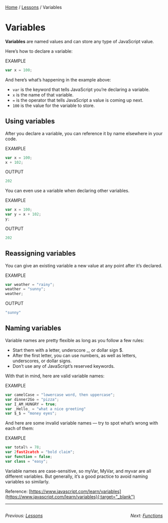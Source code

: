 <a href="/javascript-4-beginners/">Home</a> / <a href="/javascript-4-beginners/Lessons/">Lessons</a> / Variables

# Variables
**Variables** are named values and can store any type of JavaScript value.

Here’s how to declare a variable:

EXAMPLE
```javascript
var x = 100;
```

And here’s what’s happening in the example above:

- `var` is the keyword that tells JavaScript you’re declaring a variable.
- `x` is the name of that variable.
- `=` is the operator that tells JavaScript a value is coming up next.
- `100` is the value for the variable to store.
 
## Using variables

After you declare a variable, you can reference it by name elsewhere in your code.

EXAMPLE
```javascript
var x = 100;
x + 102;
```
OUTPUT
```javascript
202
```

You can even use a variable when declaring other variables.

EXAMPLE
```javascript
var x = 100;
var y = x + 102;
y;
```
OUTPUT
```javascript
202
```

## Reassigning variables

You can give an existing variable a new value at any point after it’s declared.

EXAMPLE
```javascript
var weather = "rainy";
​weather = "sunny";
weather;
```
OUTPUT
```javascript
"sunny"
```

## Naming variables

Variable names are pretty flexible as long as you follow a few rules:
- Start them with a letter, underscore _, or dollar sign $.
- After the first letter, you can use numbers, as well as letters, underscores, or dollar signs.
- Don’t use any of JavaScript’s reserved keywords.

With that in mind, here are valid variable names:

EXAMPLE
```javascript
var camelCase = "lowercase word, then uppercase";
var dinner2Go = "pizza";
var I_AM_HUNGRY = true;
var _Hello_ = "what a nice greeting"
var $_$ = "money eyes";
```

And here are some invalid variable names — try to spot what’s wrong with each of them:

EXAMPLE
```javascript
var total% = 78;
var 2fast2catch = "bold claim";
var function = false;
var class = "easy";
```

Variable names are case-sensitive, so myVar, MyVar, and myvar are all different variables. But generally, it’s a good practice to avoid naming variables so similarly.

Reference: [https://www.javascript.com/learn/variables](https://www.javascript.com/learn/variables){:target="_blank"}

---
<div style="float: left">

<i>Previous: <a href="./Lessons">Lessons</a><i>

</div>

<div style="float: right">

<i>Next: <a href="./2%20Functions">Functions</a><i>

</div>
